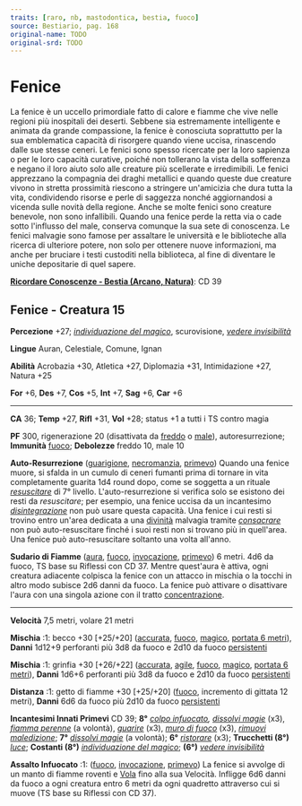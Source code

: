 ```yaml
---
traits: [raro, nb, mastodontica, bestia, fuoco]
source: Bestiario, pag. 168
original-name: TODO
original-srd: TODO
---
```


# Fenice

La fenice è un uccello primordiale fatto di calore e fiamme che vive nelle
regioni più inospitali dei deserti. Sebbene sia estremamente intelligente e
animata da grande compassione, la fenice è conosciuta soprattutto per la sua
emblematica capacità di risorgere quando viene uccisa, rinascendo dalle sue
stesse ceneri. Le fenici sono spesso ricercate per la loro sapienza o per le
loro capacità curative, poiché non tollerano la vista della sofferenza e negano
il loro aiuto solo alle creature più scellerate e irredimibili. Le fenici
apprezzano la compagnia dei draghi metallici e quando queste due creature vivono
in stretta prossimità riescono a stringere un'amicizia che dura tutta la vita,
condividendo risorse e perle di saggezza nonché aggiornandosi a vicenda sulle
novità della regione. Anche se molte fenici sono creature benevole, non sono
infallibili. Quando una fenice perde la retta via o cade sotto l'influsso del
male, conserva comunque la sua sete di conoscenza. Le fenici malvagie sono
famose per assaltare le università e le biblioteche alla ricerca di ulteriore
potere, non solo per ottenere nuove informazioni, ma anche per bruciare i testi
custoditi nella biblioteca, al fine di diventare le uniche depositarie di quel
sapere.

**[Ricordare Conoscenze - Bestia (Arcano, Natura)](/azioni/ricordare-conoscenze)**:
CD 39

## Fenice - Creatura 15

**Percezione** +27;
_[individuazione del magico](/incantesimi/individuazione-del-magico)_,
scurovisione, _[vedere invisibilità](/incantesimi/vedere-invisibilita)_

**Lingue** Auran, Celestiale, Comune, Ignan

**Abilità** Acrobazia +30, Atletica +27, Diplomazia +31, Intimidazione +27,
Natura +25

**For** +6, **Des** +7, **Cos** +5, **Int** +7, **Sag** +6, **Car** +6

---

**CA** 36; **Temp** +27, **Rifl** +31, **Vol** +28; status +1 a tutti i TS
contro magia

**PF** 300, rigenerazione 20 (disattivata da [freddo](/tratti/freddo) o
[male](/tratti/male)), autoresurrezione; **Immunità** [fuoco](/tratti/fuoco);
**Debolezze** freddo 10, male 10

**Auto-Resurrezione** ([guarigione](/tratti/guarigione),
[necromanzia](/tratti/necromanzia), [primevo](/tratti/primevo)) Quando una
fenice muore, si sfalda in un cumulo di ceneri fumanti prima di tornare in vita
completamente guarita 1d4 round dopo, come se soggetta a un rituale
_[resuscitare](/incantesimi/rituali)_ di 7° livello. L'auto-resurrezione si
verifica solo se esistono dei resti da _resuscitare_; per esempio, una fenice
uccisa da un incantesimo _[disintegrazione](/incantesimi/disintegrazione)_ non
può usare questa capacità. Una fenice i cui resti si trovino entro un'area
dedicata a una [divinità](/divinità/) malvagia tramite
_[consacrare](/incantesimi/rituali)_ non può auto-resuscitare finché i suoi
resti non si trovano più in quell'area. Una fenice può auto-resuscitare soltanto
una volta all'anno.

**Sudario di Fiamme** ([aura](/tratti/aura), [fuoco](/tratti/fuoco),
[invocazione](/tratti/invocazione), [primevo](/tratti/primevo)) 6 metri. 4d6 da
fuoco, TS base su Riflessi con CD 37. Mentre quest'aura è attiva, ogni creatura
adiacente colpisca la fenice con un attacco in mischia o la tocchi in altro modo
subisce 2d6 danni da fuoco. La fenice può attivare o disattivare l'aura con una
singola azione con il tratto [concentrazione](/tratti/concentrazione).

---

**Velocità** 7,5 metri, volare 21 metri

**Mischia** :1: becco +30 \[+25/+20] ([accurata](/tratti/accurata),
[fuoco](/tratti/fuoco), [magico](/tratti/magico),
[portata 6 metri](/tratti/portata)), **Danni** 1d12+9 perforanti più 3d8 da
fuoco e 2d10 da fuoco [persistenti](/condizioni/danno-persistente)

**Mischia** :1: grinfia +30 \[+26/+22] ([accurata](/tratti/accurata),
[agile](/tratti/agile), [fuoco](/tratti/fuoco), [magico](/tratti/magico),
[portata 6 metri](/tratti/portata)), **Danni** 1d6+6 perforanti più 3d8 da fuoco
e 2d10 da fuoco [persistenti](/condizioni/danno-persistente)

**Distanza** :1: getto di fiamme +30 \[+25/+20] ([fuoco](/tratti/fuoco),
incremento di gittata 12 metri), **Danni** 6d6 da fuoco più 2d10 da fuoco
[persistenti](/condizioni/danno-persistente)

**Incantesimi Innati Primevi** CD 39; **8°**
_[colpo infuocato](/incantesimi/colpo-infuocato),
[dissolvi magie](/incantesimi/dissolvi-magie)_ (x3),
_[fiamma perenne](/incantesimi/fiamma-perenne)_ (a volontà),
_[guarire](/incantesimi/guarire)_ (x3),
_[muro di fuoco](/incantesimi/muro-di-fuoco)_ (x3),
_[rimuovi maledizione](/incantesimi/rimuovi-maledizione)_; **7°**
_[dissolvi magie](/incantesimi/dissolvi-magie)_ (a volontà); **6°**
_[ristorare](/incantesimi/ristorare)_ (x3); **Trucchetti (8°)**
_[luce](/incantesimi/luce)_; **Costanti (8°)**
_[individuazione del magico](/incantesimi/individuazione-del-magico)_; **(6°)**
_[vedere invisibilità](/incantesimi/vedere-invisibilita)_

**Assalto Infuocato** :1: ([fuoco](/tratti/fuoco),
[invocazione](/tratti/invocazione), [primevo](/tratti/primevo)) La fenice si
avvolge di un manto di fiamme roventi e [Vola](/azioni/volare) fino alla sua
Velocità. Infligge 6d6 danni da fuoco a ogni creatura entro 6 metri da ogni
quadretto attraverso cui si muove (TS base su Riflessi con CD 37).
